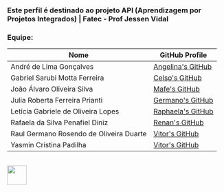 ### Este perfil é destinado ao projeto API (Aprendizagem por Projetos Integrados) | Fatec - Prof Jessen Vidal 


### Equipe:

| Nome | GitHub Profile |
| --- | --- |
|André de Lima Gonçalves | [Angelina's GitHub](https://github.com/borroniff) |
| Gabriel Sarubi Motta Ferreira |  [Celso's GitHub](https://github.com/celsick) |
| João Álvaro Oliveira Silva |  [Mafe's GitHub](https://github.com/Madhs31) |
| Julia Roberta Ferreira Prianti | [Germano's GitHub](https://github.com/m-germano) | 
| Letícia Gabriele de Oliveira Lopes | [Raphaela's GitHub](https://github.com/raphaelamonteiro) |
| Rafaela da Silva Penafiel Diniz |  [Renan's GitHub](https://github.com/renan21-tg) |
| Raul Germano Rosendo de Oliveira Duarte | [Vitor's GitHub](https://github.com/ribeirovitor04) |
| Yasmin Cristina Padilha | [Vitor's GitHub](https://github.com/ribeirovitor04) |




<br>

<div align="left">
  <img src="https://skillicons.dev/icons?i=html,css,bootstrap,figma" height="45" />
</div>
